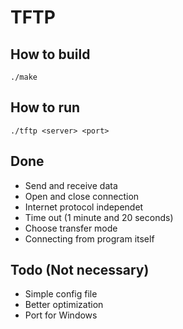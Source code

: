 # TFTP

## How to build

```
./make
```
## How to run
```
./tftp <server> <port>
```

## Done
* Send and receive data
* Open and close connection
* Internet protocol independet
* Time out (1 minute and 20 seconds)
* Choose transfer mode
* Connecting from program itself

## Todo (Not necessary)
* Simple config file
* Better optimization
* Port for Windows

